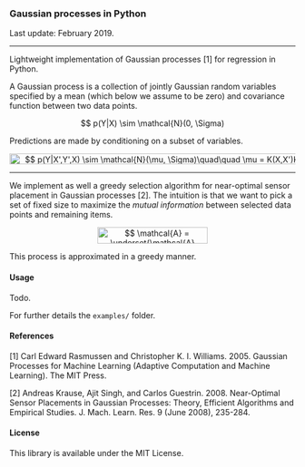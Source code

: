 ### Gaussian processes in Python

Last update: February 2019.

---

Lightweight implementation of Gaussian processes [1] for regression in Python.

A Gaussian process is a collection of jointly Gaussian random variables specified by a mean (which below we assume to be zero) and covariance function between two data points.

<p align="center"><img alt="$$&#10;p(Y|X) \sim \mathcal{N}(0, \Sigma) \quad \quad \Sigma[i,j] = K(x_i, x_j)&#10;$$" src="svgs/50927beb4a6dc77c7356429e8b72204e.svg" align="middle" width="294.63350235pt" height="17.031940199999998pt"/></p>

Predictions are made by conditioning on a subset of variables.

<p align="center"><img alt="$$&#10;p(Y|X',Y',X) \sim \mathcal{N}(\mu, \Sigma)\quad\quad \mu = K(X,X')K(X',X')^{-1}Y, \quad\quad\Sigma = K(X,X) - K(X,X')K(X',X')^{-1}K(X',X)&#10;$$" src="svgs/4b5b660767d05920b7df1d15686f169e.svg" align="middle" width="802.3917957pt" height="18.312383099999998pt"/></p>

---

We implement as well a greedy selection algorithm for near-optimal sensor placement in Gaussian processes [2]. The intuition is that we want to pick a set of fixed size to maximize the *mutual information* between selected data points and remaining items.
<p align="center"><img alt="$$&#10;\mathcal{A} = \underset{\mathcal{A} \subset \mathcal{V}:|\mathcal{A}| = k}{\arg\max}\enspace I(\mathcal{A}; \mathcal{V} \setminus \mathcal{A})&#10;$$" src="svgs/da12add3bd7a6c02b827fc1db32c4183.svg" align="middle" width="194.59628759999998pt" height="29.771669399999997pt"/></p>
This process is approximated in a greedy manner.

#### Usage

Todo.

For further details the `examples/` folder.

#### References

[1] Carl Edward Rasmussen and Christopher K. I. Williams. 2005. Gaussian Processes for Machine Learning (Adaptive Computation and Machine Learning). The MIT Press.

[2] Andreas Krause, Ajit Singh, and Carlos Guestrin. 2008. Near-Optimal Sensor Placements in Gaussian Processes: Theory, Efficient Algorithms and Empirical Studies. J. Mach. Learn. Res. 9 (June 2008), 235-284.

#### License

This library is available under the MIT License.
